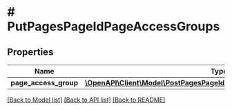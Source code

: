 # # PutPagesPageIdPageAccessGroups

## Properties

Name | Type | Description | Notes
------------ | ------------- | ------------- | -------------
**page_access_group** | [**\OpenAPI\Client\Model\PostPagesPageIdPageAccessGroupsPageAccessGroup**](PostPagesPageIdPageAccessGroupsPageAccessGroup.md) |  | [optional]

[[Back to Model list]](../../README.md#models) [[Back to API list]](../../README.md#endpoints) [[Back to README]](../../README.md)
